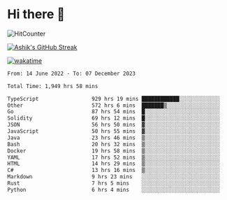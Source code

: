 # Hi there 👋

![HitCounter](https://hits.seeyoufarm.com/api/count/incr/badge.svg?url=https%3A%2F%2Fgithub.com%2Fashrhmn1212%2Fhit-counter)

<!-- ![Contribution Graph](https://github-readme-activity-graph.cyclic.app/graph?username=ashrhmn) -->


<!-- [![Top Langs](https://github-readme-stats.vercel.app/api/top-langs/?username=ashrhmn&layout=compact&theme=synthwave&langs_count=10&card_width=445)](https://github.com/anuraghazra/github-readme-stats) -->

[![Ashik's GitHub Streak](https://github-readme-streak-stats.herokuapp.com/?user=ashrhmn&theme=blood&fire=DD7F1C&background=151515&dates=9f9f9f&border=DD2727)](https://git.io/streak-stats)

<!-- ![Ashik's GitHub stats](https://github-readme-stats.vercel.app/api/?username=ashrhmn&show_icons=true&title_color=fff&icon_color=79ff97&text_color=9f9f9f&bg_color=151515) -->

[![wakatime](https://wakatime.com/badge/user/3df86613-ba63-4631-8e65-0ff18e7becad.svg)](https://wakatime.com/@3df86613-ba63-4631-8e65-0ff18e7becad)

<!--START_SECTION:waka-->

```txt
From: 14 June 2022 - To: 07 December 2023

Total Time: 1,949 hrs 58 mins

TypeScript                 929 hrs 19 mins ████████████░░░░░░░░░░░░░   47.66 %
Other                      572 hrs 6 mins  ███████▒░░░░░░░░░░░░░░░░░   29.34 %
Go                         87 hrs 54 mins  █░░░░░░░░░░░░░░░░░░░░░░░░   04.51 %
Solidity                   69 hrs 12 mins  █░░░░░░░░░░░░░░░░░░░░░░░░   03.55 %
JSON                       56 hrs 50 mins  ▓░░░░░░░░░░░░░░░░░░░░░░░░   02.91 %
JavaScript                 50 hrs 55 mins  ▓░░░░░░░░░░░░░░░░░░░░░░░░   02.61 %
Java                       23 hrs 46 mins  ▒░░░░░░░░░░░░░░░░░░░░░░░░   01.22 %
Bash                       20 hrs 32 mins  ▒░░░░░░░░░░░░░░░░░░░░░░░░   01.05 %
Docker                     19 hrs 58 mins  ▒░░░░░░░░░░░░░░░░░░░░░░░░   01.02 %
YAML                       17 hrs 52 mins  ▒░░░░░░░░░░░░░░░░░░░░░░░░   00.92 %
HTML                       14 hrs 29 mins  ▒░░░░░░░░░░░░░░░░░░░░░░░░   00.74 %
C#                         13 hrs 16 mins  ▒░░░░░░░░░░░░░░░░░░░░░░░░   00.68 %
Markdown                   9 hrs 23 mins   ░░░░░░░░░░░░░░░░░░░░░░░░░   00.48 %
Rust                       7 hrs 5 mins    ░░░░░░░░░░░░░░░░░░░░░░░░░   00.36 %
Python                     6 hrs 4 mins    ░░░░░░░░░░░░░░░░░░░░░░░░░   00.31 %
```

<!--END_SECTION:waka-->


<!--### Most Used Languages
<img src="https://wakatime.com/share/@ashrhmn/24ecb986-5bf8-4607-af7f-0aab08908d8c.png" />

### Favourite Tools
<img src="https://wakatime.com/share/@ashrhmn/f4e08015-f3bc-460a-9228-95a3ba11c604.png" />-->
